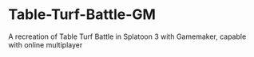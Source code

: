 # Table-Turf-Battle-GM
A recreation of Table Turf Battle in Splatoon 3 with Gamemaker, capable with online multiplayer
